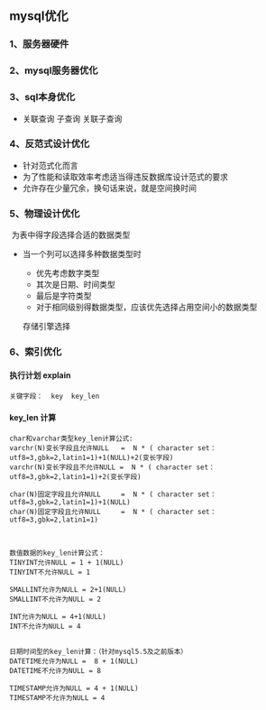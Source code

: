 ## mysql优化

### 1、服务器硬件



### 2、mysql服务器优化



### 3、sql本身优化

* 关联查询   子查询   关联子查询



### 4、反范式设计优化

* 针对范式化而言
* 为了性能和读取效率考虑适当得违反数据库设计范式的要求
* 允许存在少量冗余，换句话来说，就是空间换时间



### 5、物理设计优化

​	为表中得字段选择合适的数据类型

* 当一个列可以选择多种数据类型时

  * 优先考虑数字类型
  * 其次是日期、时间类型
  * 最后是字符类型
  * 对于相同级别得数据类型，应该优先选择占用空间小的数据类型

  存储引擎选择


### 6、索引优化

#### 	执行计划 explain

```
关键字段：  key  key_len
```

#### 	key_len 计算

```
char和varchar类型key_len计算公式:
varchr(N)变长字段且允许NULL   =  N * ( character set：utf8=3,gbk=2,latin1=1)+1(NULL)+2(变长字段)
varchr(N)变长字段且不允许NULL =  N * ( character set：utf8=3,gbk=2,latin1=1)+2(变长字段)

char(N)固定字段且允许NULL     =  N * ( character set：utf8=3,gbk=2,latin1=1)+1(NULL)
char(N)固定字段且允许NULL     =  N * ( character set：utf8=3,gbk=2,latin1=1)

 

数值数据的key_len计算公式：
TINYINT允许NULL = 1 + 1(NULL)
TINYINT不允许NULL = 1

SMALLINT允许为NULL = 2+1(NULL)
SMALLINT不允许为NULL = 2

INT允许为NULL = 4+1(NULL)
INT不允许为NULL = 4


日期时间型的key_len计算：（针对mysql5.5及之前版本）
DATETIME允许为NULL =  8 + 1(NULL)
DATETIME不允许为NULL = 8

TIMESTAMP允许为NULL = 4 + 1(NULL)
TIMESTAMP不允许为NULL = 4
```





